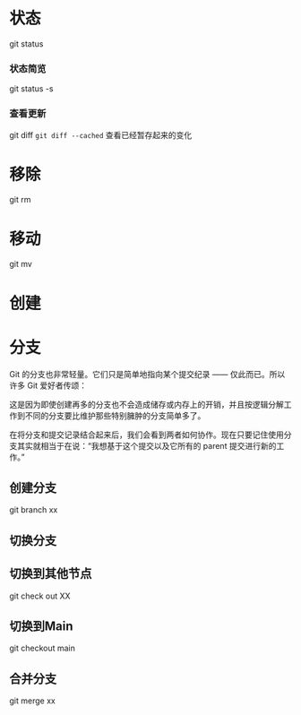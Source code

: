 # 状态



git status
### 状态简览
git status -s

### 查看更新
git diff
`git diff --cached` 查看已经暂存起来的变化


# 移除
git rm

# 移动
git mv


# 创建

# 分支

Git 的分支也非常轻量。它们只是简单地指向某个提交纪录 —— 仅此而已。所以许多 Git 爱好者传颂：


这是因为即使创建再多的分支也不会造成储存或内存上的开销，并且按逻辑分解工作到不同的分支要比维护那些特别臃肿的分支简单多了。

在将分支和提交记录结合起来后，我们会看到两者如何协作。现在只要记住使用分支其实就相当于在说：“我想基于这个提交以及它所有的 parent 提交进行新的工作。”

## 创建分支

git branch xx


## 切换分支
## 切换到其他节点
git check out XX
## 切换到Main
git checkout main

## 合并分支

git merge xx


